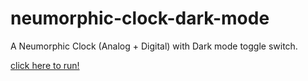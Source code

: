 # neumorphic-clock-dark-mode
A Neumorphic Clock (Analog + Digital) with Dark mode toggle switch.

[click here to run!](https://raw.githack.com/edwardmasih/neumorphic-clock-dark-mode/master/index.html)
